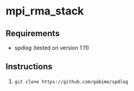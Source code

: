 # mpi_rma_stack

## Requirements
* spdlog (tested on version 1.11)

## Instructions

1. `git clone https://github.com/gabime/spdlog`